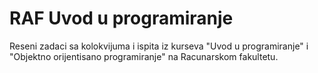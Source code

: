 # RAF Uvod u programiranje

Reseni zadaci sa kolokvijuma i ispita iz kurseva "Uvod u programiranje" i "Objektno orijentisano programiranje" na Racunarskom fakultetu.
